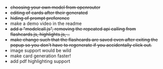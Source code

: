 - ~~choosing your own model from openrouter~~
- ~~editing of cards after their generated~~
- ~~hiding of prompt preference~~
- make a demo video in the readme
- ~~add a "modelcall.js", removing the repeated api calling from flashcards.js, highlights.js, ..~~
- ~~make change such that the flashcards are saved even after exiting the popup so you don't have to regenerate if you accidentally click out.~~
- image support would be wild
- make card generation faster!
- add pdf highlighting support